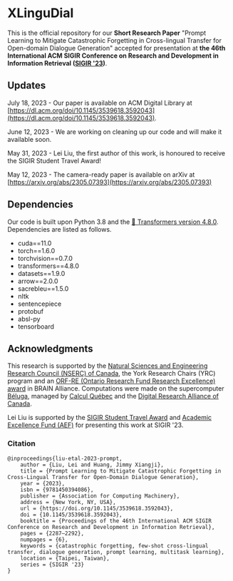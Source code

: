 # XLinguDial
This is the official repository for our **Short Research Paper** "Prompt Learning to Mitigate Catastrophic Forgetting in Cross-lingual Transfer for Open-domain Dialogue Generation" accepted for presentation at **the 46th International ACM SIGIR Conference on Research and Development in Information Retrieval ([SIGIR '23](https://sigir.org/sigir2023/))**.

## Updates

July 18, 2023 - Our paper is available on ACM Digital Library at [https://dl.acm.org/doi/10.1145/3539618.3592043](https://dl.acm.org/doi/10.1145/3539618.3592043).

June 12, 2023 - We are working on cleaning up our code and will make it available soon.

May 31, 2023 - Lei Liu, the first author of this work, is honoured to receive the SIGIR Student Travel Award!

May 12, 2023 - The camera-ready paper is available on arXiv at [https://arxiv.org/abs/2305.07393](https://arxiv.org/abs/2305.07393)

## Dependencies
Our code is built upon Python 3.8 and the [🤗 Transformers version 4.8.0](https://github.com/huggingface/transformers/tree/v4.8.0). Dependencies are listed as follows.
- cuda==11.0
- torch==1.6.0
- torchvision==0.7.0
- transformers==4.8.0
- datasets==1.9.0
- arrow==2.0.0
- sacrebleu==1.5.0
- nltk
- sentencepiece
- protobuf
- absl-py
- tensorboard

## Acknowledgments
This research is supported by the [Natural Sciences and Engineering Research Council (NSERC) of Canada](https://www.nserc-crsng.gc.ca/index_eng.asp), the York Research Chairs (YRC) program and an [ORF-RE (Ontario Research Fund Research Excellence) award](https://www.ontario.ca/page/ontario-research-fund-research-excellence) in BRAIN Alliance. Computations were made on the supercomputer [Béluga](https://www.calculquebec.ca/en/communiques/beluga-a-supercomputer-for-science-2/), managed by [Calcul Québec](https://www.calculquebec.ca/en/) and the [Digital Research Alliance of Canada](https://alliancecan.ca/en).

Lei Liu is supported by the [SIGIR Student Travel Award](https://sigir.org/general-information/travel-grants/) and [Academic Excellence Fund (AEF)](https://www.yorku.ca/gradstudies/students/current-students/awards-and-scholarships/other-funding-sources/academic-excellence-fund/) for presenting this work at SIGIR '23.

### Citation
```
@inproceedings{liu-etal-2023-prompt,
    author = {Liu, Lei and Huang, Jimmy Xiangji},
    title = {Prompt Learning to Mitigate Catastrophic Forgetting in Cross-Lingual Transfer for Open-Domain Dialogue Generation},
    year = {2023},
    isbn = {9781450394086},
    publisher = {Association for Computing Machinery},
    address = {New York, NY, USA},
    url = {https://doi.org/10.1145/3539618.3592043},
    doi = {10.1145/3539618.3592043},
    booktitle = {Proceedings of the 46th International ACM SIGIR Conference on Research and Development in Information Retrieval},
    pages = {2287–2292},
    numpages = {6},
    keywords = {catastrophic forgetting, few-shot cross-lingual transfer, dialogue generation, prompt learning, multitask learning},
    location = {Taipei, Taiwan},
    series = {SIGIR '23}
}
```
